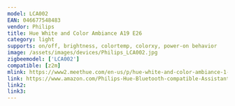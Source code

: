 ```yaml
---
model: LCA002
EAN: 046677548483
vendor: Philips
title: Hue White and Color Ambiance A19 E26
category: light
supports: on/off, brightness, colortemp, colorxy, power-on behavior
image: /assets/images/devices/Philips_LCA002.jpg
zigbeemodel: ['LCA002']
compatible: [z2m]
mlink: https://www2.meethue.com/en-us/p/hue-white-and-color-ambiance-1-pack-e26/046677548483
link: https://www.amazon.com/Philips-Hue-Bluetooth-compatible-Assistant/dp/B07QWB3H1Q
link2: 
link3: 
---
```

